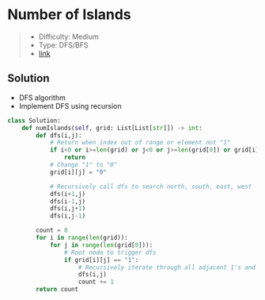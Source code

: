 # Number of Islands

> - Difficulty: Medium
> - Type: DFS/BFS
> - [link](https://leetcode.com/problems/number-of-islands/)

## Solution

- DFS algorithm
- Implement DFS using recursion

```python
class Solution:
    def numIslands(self, grid: List[List[str]]) -> int:
        def dfs(i,j):
            # Return when index out of range or element not "1"
            if i<0 or i>=len(grid) or j<0 or j>=len(grid[0]) or grid[i][j] != "1":
                return
            # Change "1" to "0"
            grid[i][j] = "0"

            # Recursively call dfs to search north, south, east, west
            dfs(i+1,j)
            dfs(i-1,j)
            dfs(i,j+1)
            dfs(i,j-1)

        count = 0
        for i in range(len(grid)):
            for j in range(len(grid[0])):
                # Root node to trigger dfs
                if grid[i][j] == "1":
                    # Recursively iterate through all adjacent 1's and change to '0' inplace
                    dfs(i,j)
                    count += 1
        return count
```
